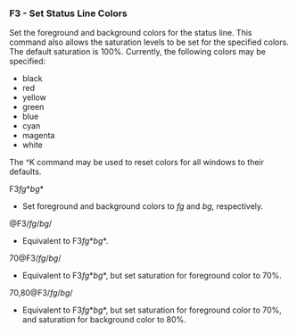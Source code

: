 ### F3 - Set Status Line Colors

Set the foreground and background colors for the status line.
This command also allows the saturation levels to be set for the
specified colors. The default saturation is 100%. Currently, the
following colors may be specified:
- black
- red
- yellow
- green
- blue
- cyan
- magenta
- white

The ^K command may be used to reset colors for all windows to their
defaults.

F3*fg*$*bg*$
- Set foreground and background colors to *fg* and *bg*, respectively.

@F3/*fg*/*bg*/
- Equivalent to F3*fg*$*bg*$.

70@F3/*fg*/*bg*/
- Equivalent to F3*fg*$*bg*$, but set saturation for foreground color to 70%.

70,80@F3/*fg*/*bg*/
- Equivalent to F3*fg*$*bg*$, but set saturation for foreground color to 70%,
and saturation for background color to 80%.
